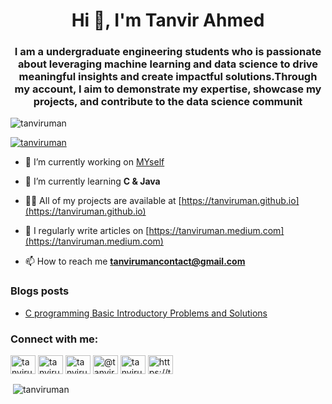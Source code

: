 <h1 align="center">Hi 👋, I'm Tanvir Ahmed</h1>
<h3 align="center">I am a undergraduate engineering students who is passionate about leveraging machine learning and data science to drive meaningful insights and create impactful solutions.Through my account, I aim to demonstrate my expertise, showcase my projects, and contribute to the data science communit</h3>

<p align="left"> <img src="https://komarev.com/ghpvc/?username=tanviruman&label=Profile%20views&color=ffaa00&style=flat-square" alt="tanviruman" /> </p>

<p [![wakatime](https://wakatime.com/badge/user/018d0444-5271-4ff5-9e31-91336ba41ac9.svg)](https://wakatime.com/@018d0444-5271-4ff5-9e31-91336ba41ac9) </p>
  
<p align="left"> <a href="https://twitter.com/tanviruman" target="blank"><img src="https://img.shields.io/twitter/follow/tanviruman?logo=twitter&style=for-the-badge" alt="tanviruman" /></a> </p>

- 🔭 I’m currently working on [MYself](https://tanvirumanuiu.bio.link)

- 🌱 I’m currently learning **C & Java**

- 👨‍💻 All of my projects are available at [https://tanviruman.github.io](https://tanviruman.github.io)

- 📝 I regularly write articles on [https://tanviruman.medium.com](https://tanviruman.medium.com)

- 📫 How to reach me **tanvirumancontact@gmail.com**

### Blogs posts
<!-- BLOG-POST-LIST:START -->
- [C programming Basic Introductory Problems and Solutions](https://tanviruman.hashnode.dev/basic-introductory-problems)
<!-- BLOG-POST-LIST:END -->

<h3 align="left">Connect with me:</h3>
<p align="left">
<a href="https://twitter.com/tanviruman" target="blank"><img align="center" src="https://raw.githubusercontent.com/rahuldkjain/github-profile-readme-generator/master/src/images/icons/Social/twitter.svg" alt="tanviruman" height="30" width="40" /></a>
<a href="https://linkedin.com/in/tanvirumaan" target="blank"><img align="center" src="https://raw.githubusercontent.com/rahuldkjain/github-profile-readme-generator/master/src/images/icons/Social/linked-in-alt.svg" alt="tanvirumaan" height="30" width="40" /></a>
<a href="https://kaggle.com/tanviruman" target="blank"><img align="center" src="https://raw.githubusercontent.com/rahuldkjain/github-profile-readme-generator/master/src/images/icons/Social/kaggle.svg" alt="tanviruman" height="30" width="40" /></a>
<a href="https://medium.com/@tanviruman" target="blank"><img align="center" src="https://raw.githubusercontent.com/rahuldkjain/github-profile-readme-generator/master/src/images/icons/Social/medium.svg" alt="@tanviruman" height="30" width="40" /></a>
<a href="https://www.leetcode.com/tanviruman" target="blank"><img align="center" src="https://raw.githubusercontent.com/rahuldkjain/github-profile-readme-generator/master/src/images/icons/Social/leet-code.svg" alt="tanviruman" height="30" width="40" /></a>
<a href="/https://tanviruman.hashnode.dev/rss.xml" target="blank"><img align="center" src="https://raw.githubusercontent.com/rahuldkjain/github-profile-readme-generator/master/src/images/icons/Social/rss.svg" alt="https://tanviruman.hashnode.dev/rss.xml" height="30" width="40" /></a>
</p>

<p>&nbsp;<img align="center" src="https://github-readme-stats.vercel.app/api?username=tanviruman&show_icons=true&theme=radical&title_color=ffaa00&text_color=f4f1f1&locale=en" alt="tanviruman" /></p>
